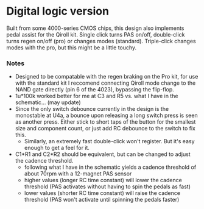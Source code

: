 # Digital logic version

Built from some 4000-series CMOS chips, this design also implements pedal assist for the Qiroll kit. Single click turns PAS on/off, double-click turns regen on/off (pro) or changes modes (standard). Triple-click changes modes with the pro, but this might be a little touchy.

### Notes
* Designed to be compatable with the regen braking on the Pro kit, for use with the standard kit I reccomend connecting Qiroll mode change to the NAND gate directly (pin 6 of the 4023), bypassing the flip-flop.
* 1u\*100k worked better for me at C3 and R5 vs. what I have in the schematic... (may update)
* Since the only switch debounce currently in the design is the monostable at U4a, a bounce upon releasing a long switch press is seen as another press. Either stick to short taps of the button for the smallest size and component count, or just add RC debounce to the switch to fix this.
    * Similarly, an extremely fast double-click won't register. But it's easy enough to get a feel for it.
* C1\*R1 and C2\*R2 should be equivalent, but can be changed to adjust the cadence threshold.   
    * following what I have in the schematic yields a cadence threshold of about 70rpm with a 12-magnet PAS sensor
    * higher values (longer RC time constant) will lower the cadence threshold (PAS activates without having to spin the pedals as fast)
    * lower values (shorter RC time constant) will raise the cadence threshold (PAS won't activate until spinning the pedals faster)
